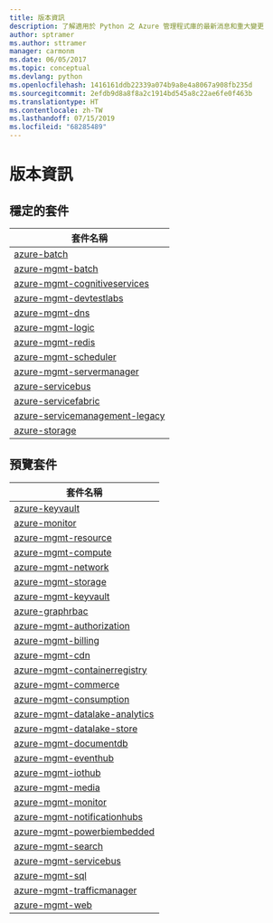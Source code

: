 ```yaml
---
title: 版本資訊
description: 了解適用於 Python 之 Azure 管理程式庫的最新消息和重大變更
author: sptramer
ms.author: sttramer
manager: carmonm
ms.date: 06/05/2017
ms.topic: conceptual
ms.devlang: python
ms.openlocfilehash: 1416161ddb22339a074b9a8e4a8067a908fb235d
ms.sourcegitcommit: 2efdb9d8a8f8a2c1914bd545a8c22ae6fe0f463b
ms.translationtype: HT
ms.contentlocale: zh-TW
ms.lasthandoff: 07/15/2019
ms.locfileid: "68285489"
---
```

# <a name="release-notes"></a>版本資訊

## <a name="stable-packages"></a>穩定的套件

| 套件名稱 |
|--------------|
|[azure-batch](https://pypi.org/project/azure-batch/#history)  |   
|[azure-mgmt-batch](https://pypi.org/project/azure-mgmt-batch/#history)|
|[azure-mgmt-cognitiveservices](https://pypi.org/project/azure-mgmt-cognitiveservices/#history)|    
|[azure-mgmt-devtestlabs](https://pypi.org/project/azure-mgmt-devtestlabs/#history)|    
|[azure-mgmt-dns](https://pypi.org/project/azure-mgmt-dns/#history) |
|[azure-mgmt-logic](https://pypi.org/project/azure-mgmt-logic/#history)|
|[azure-mgmt-redis](https://pypi.org/project/azure-mgmt-redis/#history)|
|[azure-mgmt-scheduler](https://pypi.org/project/azure-mgmt-scheduler/#history)|    
|[azure-mgmt-servermanager](https://pypi.org/project/azure-mgmt-servermanager/#history)|    
|[azure-servicebus](https://pypi.org/project/azure-mgmt-servicebus/#history)|   
|[azure-servicefabric](https://pypi.org/project/azure-servicefabric/#history)|  
|[azure-servicemanagement-legacy](https://pypi.org/project/azure-servicemanagement-legacy/#history)|    
|[azure-storage](https://pypi.org/project/azure-storage/#history)|  

## <a name="preview-packages"></a>預覽套件

|                                           套件名稱                                           |
|--------------------------------------------------------------------------------------------------|
|                [azure-keyvault](https://pypi.org/project/azure-keyvault/#history)                |
|                 [azure-monitor](https://pypi.org/project/azure-monitor/#history)                 |
|           [azure-mgmt-resource](https://pypi.org/project/azure-mgmt-resource/#history)           |
|            [azure-mgmt-compute](https://pypi.org/project/azure-mgmt-compute/#history)            |
|            [azure-mgmt-network](https://pypi.org/project/azure-mgmt-network/#history)            |
|            [azure-mgmt-storage](https://pypi.org/project/azure-mgmt-storage/#history)            |
|           [azure-mgmt-keyvault](https://pypi.org/project/azure-mgmt-keyvault/#history)           |
|               [azure-graphrbac](https://pypi.org/project/azure-graphrbac/#history)               |
|      [azure-mgmt-authorization](https://pypi.org/project/azure-mgmt-authorization/#history)      |
|            [azure-mgmt-billing](https://pypi.org/project/azure-mgmt-billing/#history)            |
|                [azure-mgmt-cdn](https://pypi.org/project/azure-mgmt-cdn/#history)                |
|  [azure-mgmt-containerregistry](https://pypi.org/project/azure-mgmt-containerregistry/#history)  |
|           [azure-mgmt-commerce](https://pypi.org/project/azure-mgmt-commerce/#history)           |
|        [azure-mgmt-consumption](https://pypi.org/project/azure-mgmt-consumption/#history)        |
| [azure-mgmt-datalake-analytics](https://pypi.org/project/azure-mgmt-datalake-analytics/#history) |
|     [azure-mgmt-datalake-store](https://pypi.org/project/azure-mgmt-datalake-store/#history)     |
|         [azure-mgmt-documentdb](https://pypi.org/project/azure-mgmt-documentdb/#history)         |
|           [azure-mgmt-eventhub](https://pypi.org/project/azure-mgmt-eventhub/#history)           |
|             [azure-mgmt-iothub](https://pypi.org/project/azure-mgmt-iothub/#history)             |
|              [azure-mgmt-media](https://pypi.org/project/azure-mgmt-media/#history)              |
|            [azure-mgmt-monitor](https://pypi.org/project/azure-mgmt-monitor/#history)            |
|   [azure-mgmt-notificationhubs](https://pypi.org/project/azure-mgmt-notificationhubs/#history)   |
|    [azure-mgmt-powerbiembedded](https://pypi.org/project/azure-mgmt-powerbiembedded/#history)    |
|             [azure-mgmt-search](https://pypi.org/project/azure-mgmt-search/#history)             |
|         [azure-mgmt-servicebus](https://pypi.org/project/azure-mgmt-servicebus/#history)         |
|                [azure-mgmt-sql](https://pypi.org/project/azure-mgmt-sql/#history)                |
|     [azure-mgmt-trafficmanager](https://pypi.org/project/azure-mgmt-trafficmanager/#history)     |
|                [azure-mgmt-web](https://pypi.org/project/azure-mgmt-web/#history)                |

